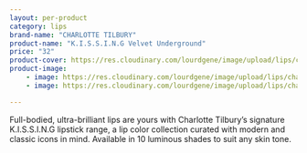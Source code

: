 ```yaml
---
layout: per-product
category: lips
brand-name: "CHARLOTTE TILBURY"
product-name: "K.I.S.S.I.N.G Velvet Underground"
price: "32"
product-cover: https://res.cloudinary.com/lourdgene/image/upload/lips/charlotte-luxury-lipstick/velvet-underground.jpg
product-image:
    - image: https://res.cloudinary.com/lourdgene/image/upload/lips/charlotte-luxury-lipstick/velvet-underground.jpg
    - image: https://res.cloudinary.com/lourdgene/image/upload/lips/charlotte-luxury-lipstick/velvet-underground-shade.jpg

---
```

Full-bodied, ultra-brilliant lips are yours with Charlotte Tilbury’s signature K.I.S.S.I.N.G lipstick range, a lip color collection curated with modern and classic icons in mind. Available in 10 luminous shades to suit any skin tone.

